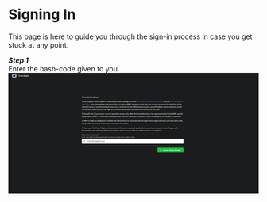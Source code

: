 # Signing In
This page is here to guide you through the sign-in process in case you get stuck at any point.

***Step 1***<br>
Enter the hash-code given to you
![Step 1](images/step-1.png)
